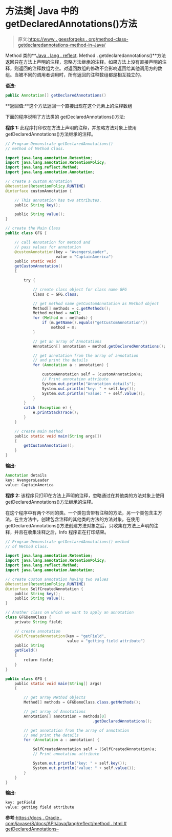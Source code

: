 # 方法类| Java 中的 getDeclaredAnnotations()方法

> 原文:[https://www . geesforgeks . org/method-class-getdeclaredannotations-method-in-Java/](https://www.geeksforgeeks.org/method-class-getdeclaredannotations-method-in-java/)

Method 类的**[Java . lang . reflect](https://www.geeksforgeeks.org/reflection-in-java/). Method . getdeclaredannotations()**方法返回只在方法上声明的注释，忽略方法继承的注释。如果方法上没有直接声明的注释，则返回的注释数组为空。对返回数组的修改不会影响返回给其他调用方的数组。当被不同的调用者调用时，所有返回的注释数组都是相互独立的。

**语法:**

```java
public Annotation[] getDeclaredAnnotations()
```

**返回值:**这个方法返回一个直接出现在这个元素上的注释数组

下面的程序说明了方法类的 getDeclaredAnnotations()方法:

**程序 1:** 此程序打印仅在方法上声明的注释，并忽略方法对象上使用 getDeclaredAnnotations()方法继承的注释。

```java
// Program Demonstrate getDeclaredAnnotations()
// method of Method Class.

import java.lang.annotation.Retention;
import java.lang.annotation.RetentionPolicy;
import java.lang.reflect.Method;
import java.lang.annotation.Annotation;

// create a custom Annotation
@Retention(RetentionPolicy.RUNTIME)
@interface customAnnotation {

    // This annotation has two attributes.
    public String key();

    public String value();
}

// create the Main Class
public class GFG {

    // call Annotation for method and
    // pass values for annotation
    @customAnnotation(key = "AvengersLeader",
                      value = "CaptainAmerica")
    public static void
    getCustomAnnotation()
    {

        try {

            // create class object for class name GFG
            Class c = GFG.class;

            // get method name getCustomAnnotation as Method object
            Method[] methods = c.getMethods();
            Method method = null;
            for (Method m : methods) {
                if (m.getName().equals("getCustomAnnotation"))
                    method = m;
            }

            // get an array of Annotations
            Annotation[] annotation = method.getDeclaredAnnotations();

            // get annotation from the array of annotation
            // and print the details
            for (Annotation a : annotation) {

                customAnnotation self = (customAnnotation)a;
                // Print annotation attribute
                System.out.println("Annotation details");
                System.out.println("key: " + self.key());
                System.out.println("value: " + self.value());
            }
        }
        catch (Exception e) {
            e.printStackTrace();
        }
    }

    // create main method
    public static void main(String args[])
    {
        getCustomAnnotation();
    }
}
```

**输出:**

```java
Annotation details
key: AvengersLeader
value: CaptainAmerica

```

**程序 2:** 该程序只打印在方法上声明的注释，忽略通过在其他类的方法对象上使用 getDeclaredAnnotations()方法继承的注释。

在这个程序中有两个不同的类。一个类包含带有注释的方法，另一个类包含主方法。在主方法中，创建包含注释的其他类的方法的方法对象。在使用 getDeclaredAnnotations()方法创建方法对象之后，只收集在方法上声明的注释，并且在收集注释之后，Info 程序正在打印结果。

```java
// Program Demonstrate getDeclaredAnnotations() method
// of Method Class.

import java.lang.annotation.Retention;
import java.lang.annotation.RetentionPolicy;
import java.lang.reflect.Method;
import java.lang.annotation.Annotation;

// create custom annotation having two values
@Retention(RetentionPolicy.RUNTIME)
@interface SelfCreatedAnnotation {
    public String key();
    public String value();
}

// Another class on which we want to apply an annotation
class GFGDemoClass {
    private String field;

    // create annotation
    @SelfCreatedAnnotation(key = "getField",
                           value = "getting field attribute")
    public String
    getField()
    {
        return field;
    }
}

public class GFG {
    public static void main(String[] args)
    {

        // get array Method objects
        Method[] methods = GFGDemoClass.class.getMethods();

        // get array of Annotations
        Annotation[] annotation = methods[0]
                                      .getDeclaredAnnotations();

        // get annotation from the array of annotation
        // and print the details
        for (Annotation a : annotation) {

            SelfCreatedAnnotation self = (SelfCreatedAnnotation)a;
            // Print annotation attribute

            System.out.println("key: " + self.key());
            System.out.println("value: " + self.value());
        }
    }
}
```

**输出:**

```java
key: getField
value: getting field attribute

```

**参考:**[https://docs . Oracle . com/javase/8/docs/API/Java/lang/reflect/method . html # getDeclaredAnnotations–](https://docs.oracle.com/javase/8/docs/api/java/lang/reflect/Method.html#getDeclaredAnnotations--)